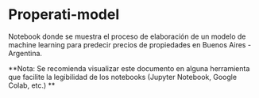 # Properati-model
Notebook donde se muestra el proceso de elaboración de un modelo de machine learning para predecir precios de propiedades en Buenos Aires - Argentina.

**Nota: Se recomienda visualizar este documento en alguna herramienta que facilite la legibilidad de los notebooks (Jupyter Notebook, Google Colab, etc.)  **
